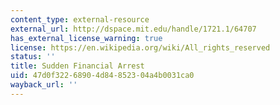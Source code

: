 ```yaml
---
content_type: external-resource
external_url: http://dspace.mit.edu/handle/1721.1/64707
has_external_license_warning: true
license: https://en.wikipedia.org/wiki/All_rights_reserved
status: ''
title: Sudden Financial Arrest
uid: 47d0f322-6890-4d84-8523-04a4b0031ca0
wayback_url: ''
---
```

